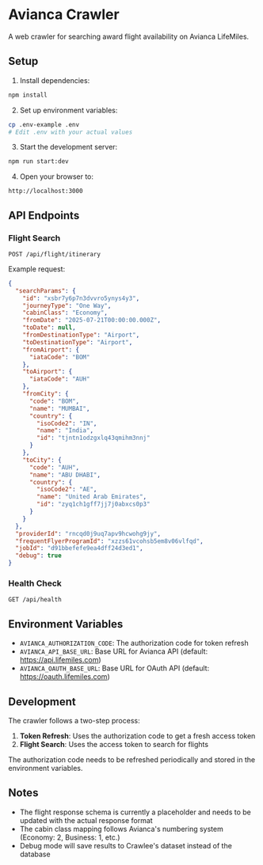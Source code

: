 # Avianca Crawler

A web crawler for searching award flight availability on Avianca LifeMiles.

## Setup

1. Install dependencies:
```bash
npm install
```

2. Set up environment variables:
```bash
cp .env-example .env
# Edit .env with your actual values
```

3. Start the development server:
```bash
npm run start:dev
```

4. Open your browser to:
```
http://localhost:3000
```

## API Endpoints

### Flight Search
```
POST /api/flight/itinerary
```

Example request:
```json
{
  "searchParams": {
    "id": "xsbr7y6p7n3dvvro5ynys4y3",
    "journeyType": "One Way",
    "cabinClass": "Economy",
    "fromDate": "2025-07-21T00:00:00.000Z",
    "toDate": null,
    "fromDestinationType": "Airport",
    "toDestinationType": "Airport",
    "fromAirport": {
      "iataCode": "BOM"
    },
    "toAirport": {
      "iataCode": "AUH"
    },
    "fromCity": {
      "code": "BOM",
      "name": "MUMBAI",
      "country": {
        "isoCode2": "IN",
        "name": "India",
        "id": "tjntn1odzgxlq43qmihm3nnj"
      }
    },
    "toCity": {
      "code": "AUH",
      "name": "ABU DHABI",
      "country": {
        "isoCode2": "AE",
        "name": "United Arab Emirates",
        "id": "zyq1ch1gff7jj7j0abxcs0p3"
      }
    }
  },
  "providerId": "rncqd0j9uq7apv9hcwohg9jy",
  "frequentFlyerProgramId": "xzzs61vcohsb5em8v06vlfqd",
  "jobId": "d91bbefefe9ea4dff24d3ed1",
  "debug": true
}
```

### Health Check
```
GET /api/health
```

## Environment Variables

- `AVIANCA_AUTHORIZATION_CODE`: The authorization code for token refresh
- `AVIANCA_API_BASE_URL`: Base URL for Avianca API (default: https://api.lifemiles.com)
- `AVIANCA_OAUTH_BASE_URL`: Base URL for OAuth API (default: https://oauth.lifemiles.com)

## Development

The crawler follows a two-step process:
1. **Token Refresh**: Uses the authorization code to get a fresh access token
2. **Flight Search**: Uses the access token to search for flights

The authorization code needs to be refreshed periodically and stored in the environment variables.

## Notes

- The flight response schema is currently a placeholder and needs to be updated with the actual response format
- The cabin class mapping follows Avianca's numbering system (Economy: 2, Business: 1, etc.)
- Debug mode will save results to Crawlee's dataset instead of the database